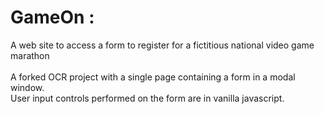 <h1>GameOn : <br /></h1>
A web site to access a form to register for a fictitious national video game marathon <br />
<br />
A forked OCR project with a single page containing a form in a modal window.<br />
User input controls performed on the form are in vanilla javascript.<br />